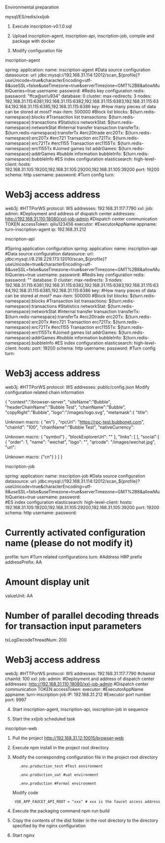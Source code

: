 Environmental preparation

mysql/ES/redis/xxljob

1. Execute inscription-v0.1.0.sql

2. Upload inscription-agent, inscription-api, inscription-job, compile and package with docker

3. Modify configuration file

inscription-agent


spring:
application:
name: inscription-agent
#Data source configuration
datasource:
url: jdbc:mysql://192.168.31.114:12012/scan_${profile}?useUnicode=true&characterEncoding=utf-8&useSSL=false&useTimezone=true&serverTimezone=GMT%2B8&allowMultiQueries=true
username: 
password: 
#Redis key configuration
redis:
password: "ffca@sn!u934"
database: 0
cluster:
max-redirects: 3
nodes: 192.168.31.115:6381,192.168.31.115:6382,192.168.31.115:6383,192.168.31.115:6384,192.168.31.115:6385,192.168.31.115:6386
key:
#How many pieces of data can be stored at most?
max-item: 500000
#Block list
blocks: ${turn.redis-namespace}:blocks
#Transaction list
transactions: ${turn.redis-namespace}:transactions
#Statistics
networkStat: ${turn.redis-namespace}:networkStat
#Internal transfer transaction
transferTx: ${turn.redis-namespace}:transferTx
#erc20trade
erc20Tx: ${turn.redis-namespace}:erc20Tx
#erc721 Transaction
erc721Tx: ${turn.redis-namespace}:erc721Tx
#erc1155 Transaction
erc1155Tx: ${turn.redis-namespace}:erc1155Tx
#Joined games list
addrGames: ${turn.redis-namespace}:addrGames
#bubble information
bubbleInfo: ${turn.redis-namespace}:bubbleInfo
#ES index configuration
elasticsearch:
high-level-client:
hosts: 192.168.31.105:19200,192.168.31.105:29200,192.168.31.105:39200
port: 19200
schema: http
username:
password:
#Turn config
turn:
# Web3j access address
web3j:
#HTTPorWS
protocol: WS
addresses: 192.168.31.117:7790
xxl:
job:
admin:
#Deployment and address of dispatch center
addresses: http://192.168.31.110:18080/xxl-job-admin
#Dispatch center communication TOKEN
accessToken: qiliu123456
executor:
#ExecutorAppName
appname: turn-inscription-agent
ip: 192.168.31.212


inscription-api


#Spring application configuration
spring:
application:
name: inscription-api
#Data source configuration
datasource:
url: jdbc:mysql://8.218.229.173:12010/scan_${profile}?useUnicode=true&characterEncoding=utf-8&useSSL=false&useTimezone=true&serverTimezone=GMT%2B8&allowMultiQueries=true
username: 
password: 
#Redis key configuration
redis:
password: ""
database: 0
cluster:
max-redirects: 3
nodes: 192.168.31.115:6381,192.168.31.115:6382,192.168.31.115:6383,192.168.31.115:6384,192.168.31.115:6385,192.168.31.115:6386
key:
#How many pieces of data can be stored at most?
max-item: 500000
#Block list
blocks: ${turn.redis-namespace}:blocks
#Transaction list
transactions: ${turn.redis-namespace}:transactions
#Statistics
networkStat: ${turn.redis-namespace}:networkStat
#Internal transfer transaction
transferTx: ${turn.redis-namespace}:transferTx
#erc20trade
erc20Tx: ${turn.redis-namespace}:erc20Tx
#erc721 Transaction
erc721Tx: ${turn.redis-namespace}:erc721Tx
#erc1155 Transaction
erc1155Tx: ${turn.redis-namespace}:erc1155Tx
#Joined games list
addrGames: ${turn.redis-namespace}:addrGames
#bubble information
bubbleInfo: ${turn.redis-namespace}:bubbleInfo
#ES index configuration
elasticsearch:
high-level-client:
hosts: 
port: 19200
schema: http
username:
password:
#Turn config
turn:
# Web3j access address
web3j:
#HTTPorWS
protocol: WS
addresses:
public/config.json Modify configuration related chain information

{
"context":"/browser-server",
"siteName":"Bubble",
"headerChainName":"Bubble Test",
"chainName":"Bubble",
"copyRight":"Bubble",
"logo":"/images/logo.svg",
"metamask":{
"title":

Unknown macro: { "en"}
,
"rpcUrl": "https://rpc-test.bubbonet.com", 
"chainId": "100",
"chainName":"Bubble Test",
"nativeCurrency":

Unknown macro: { "symbol"}
,
"blockExplorerUrl": ""
},
"links": [
],
"social":[
{
"order": 1,
"name": "wechat",
"logo": "",
"qrcode": "/images/wechat.jpg",
"url":

Unknown macro: {"cn"}
}
]
}









inscription-job


spring:
application:
name: inscription-job
#Data source configuration
datasource:
url: jdbc:mysql://192.168.31.114:12012/scan_${profile}?useUnicode=true&characterEncoding=utf-8&useSSL=false&useTimezone=true&serverTimezone=GMT%2B8&allowMultiQueries=true
username: 
password:  
#ES index configuration
elasticsearch:
high-level-client:
hosts: 192.168.31.105:19200,192.168.31.105:29200,192.168.31.105:39200
port: 19200
schema: http
username:
password:
# Currently activated configuration name (please do not modify it)
profile: turn
#Turn related configurations
turn:
#Address HRP prefix
addressPrefix: AA
# Amount display unit
valueUnit: AA
# Number of parallel decoding threads for transaction input parameters
txLogDecodeThreadNum: 200
# Web3j access address
web3j:
#HTTPorWS
protocol: WS
addresses: 192.168.31.117:7790
#chainid
chainId: 100
xxl:
job:
admin:
#Deployment and address of dispatch center
addresses: http://192.168.31.110:18080/xxl-job-admin
#Dispatch center communication TOKEN
accessToken: 
executor:
#ExecutorAppName
appname: turn-inscription-job
IP: 192.168.31.212
#Executor port number
port: 9997


4. Start inscription-agent, inscription-api, inscription-job in sequence

5. Start the xxljob scheduled task









inscription-web


1. Pull the project http://192.168.31.12:10015/browser-web

2. Execute npm install in the project root directory

3. Modify the corresponding configuration file in the project root directory

          .env.production_test #Test environment

          .env.production_uat #uat environment

          .env.production #Formal environment

   Modify code

        VUE_APP_FAUCET_API_ROOT = "xxx" # xxx is the faucet access address

4. Execute the packaging command npm run build

5. Copy the contents of the dist folder in the root directory to the directory specified by the nginx configuration

6. Start nginx
              

       

